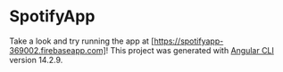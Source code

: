 # SpotifyApp

Take a look and try running the app at [https://spotifyapp-369002.firebaseapp.com]! This project was generated with [Angular CLI](https://github.com/angular/angular-cli) version 14.2.9.